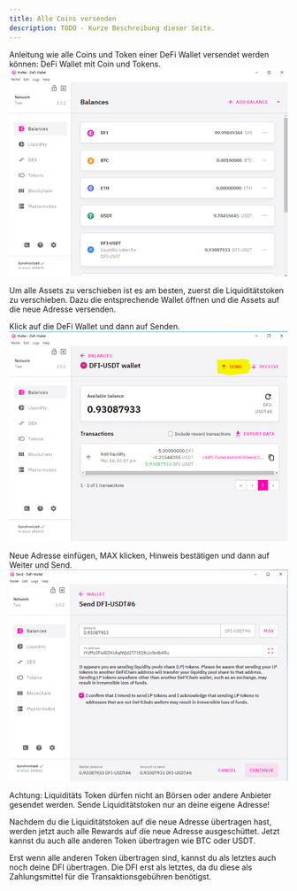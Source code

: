 ```yaml
---
title: Alle Coins versenden
description: TODO - Kurze Beschreibung dieser Seite.
---
```


Anleitung wie alle Coins und Token einer DeFi Wallet versendet werden können:
DeFi Wallet mit Coin und Tokens.
![DeFi Wallet mit Coin und Tokens](./media/sendallcoins_DE_01.png)

Um alle Assets zu verschieben ist es am besten, zuerst die Liquiditätstoken zu verschieben. Dazu die entsprechende Wallet öffnen und die Assets auf die neue Adresse versenden.

Klick auf die DeFi Wallet und dann auf Senden.
![Klick auf die DeFi Wallet und dann auf Senden](./media/sendallcoins_DE_02.png)

Neue Adresse einfügen, MAX klicken, Hinweis bestätigen und dann auf Weiter und Send.
![Neue Adresse einfügen, MAX klicken, Hinweis bestätigen und dann auf Weiter und Send](./media/sendallcoins_DE_03.png)

Achtung: Liquiditäts Token dürfen nicht an Börsen oder andere Anbieter gesendet werden. Sende Liquiditätstoken nur an deine eigene Adresse!

Nachdem du die Liquiditätstoken auf die neue Adresse übertragen hast, werden jetzt auch alle Rewards auf die neue Adresse ausgeschüttet. Jetzt kannst du auch alle anderen Token übertragen wie BTC oder USDT.

Erst wenn alle anderen Token übertragen sind, kannst du als letztes auch noch deine DFI übertragen. Die DFI erst als letztes, da du diese als Zahlungsmittel für die Transaktionsgebühren benötigst.
